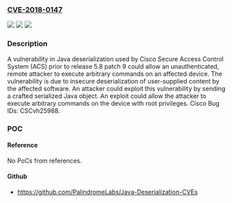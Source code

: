 ### [CVE-2018-0147](https://cve.mitre.org/cgi-bin/cvename.cgi?name=CVE-2018-0147)
![](https://img.shields.io/static/v1?label=Product&message=Cisco%20Secure%20Access%20Control%20System&color=blue)
![](https://img.shields.io/static/v1?label=Version&message=n%2Fa&color=blue)
![](https://img.shields.io/static/v1?label=Vulnerability&message=CWE-20&color=brighgreen)

### Description

A vulnerability in Java deserialization used by Cisco Secure Access Control System (ACS) prior to release 5.8 patch 9 could allow an unauthenticated, remote attacker to execute arbitrary commands on an affected device. The vulnerability is due to insecure deserialization of user-supplied content by the affected software. An attacker could exploit this vulnerability by sending a crafted serialized Java object. An exploit could allow the attacker to execute arbitrary commands on the device with root privileges. Cisco Bug IDs: CSCvh25988.

### POC

#### Reference
No PoCs from references.

#### Github
- https://github.com/PalindromeLabs/Java-Deserialization-CVEs

